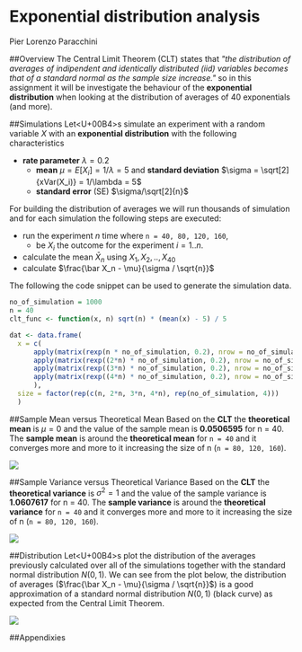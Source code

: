 # Exponential distribution analysis
Pier Lorenzo Paracchini  

##Overview
The Central Limit Theorem (CLT) states that _"the distribution of averages of indipendent and identically distributed (iid) variables becomes that of a standard normal as the sample size increase."_  so in this assignment it will be investigate the behaviour of the __exponential distribution__ when looking at the distribution of averages of 40 exponentials (and more).  

##Simulations 
Let<U+00B4>s simulate an experiment with a random variable $X$ with an __exponential distribution__ with the following characteristics

* __rate parameter__ $\lambda = 0.2$ 
    * __mean__ $\mu = E[X_i] = 1/\lambda = 5$ and  __standard deviation__ $\sigma = \sqrt[2]{xVar(X_i)} = 1/\lambda = 5$
    * __standard error__ (SE) $\sigma/\sqrt[2]{n}$

For building the distribution of averages we will run thousands of simulation and for each simulation the following steps are executed:

* run the experiment $n$ time where `n = 40, 80, 120, 160`,
    * be $X_i$ the outcome for the experiment $i =1..n$.
* calculate the mean $\bar X_n$ using $X_1, X_2, .., X_40$ 
* calculate $\frac{\bar X_n - \mu}{\sigma / \sqrt{n}}$

The following the code snippet can be used to generate the simulation data.


```r
no_of_simulation = 1000
n = 40
clt_func <- function(x, n) sqrt(n) * (mean(x) - 5) / 5

dat <- data.frame(
  x = c(
      apply(matrix(rexp(n * no_of_simulation, 0.2), nrow = no_of_simulation), MARGIN = 1, clt_func, n),
      apply(matrix(rexp((2*n) * no_of_simulation, 0.2), nrow = no_of_simulation), MARGIN = 1, clt_func, (2*n)),
      apply(matrix(rexp((3*n) * no_of_simulation, 0.2), nrow = no_of_simulation), MARGIN = 1, clt_func, (3*n)),
      apply(matrix(rexp((4*n) * no_of_simulation, 0.2), nrow = no_of_simulation), MARGIN = 1, clt_func, (4*n))
      ),
  size = factor(rep(c(n, 2*n, 3*n, 4*n), rep(no_of_simulation, 4)))
  )
```


##Sample Mean versus Theoretical Mean 
Based on the __CLT__ the __theoretical mean__ is $\mu=0$ and the value of the sample mean is __0.0506595__ for n = 40. The __sample mean__ is around the __theoretical mean__ for `n = 40` and it converges more and more to it increasing the size of n (`n = 80, 120, 160`). 

![](assignment_part1_files/figure-html/meanDetails-1.png) 

##Sample Variance versus Theoretical Variance
Based on the __CLT__ the __theoretical variance__ is $\sigma^2=1$ and the value of the sample variance is __1.0607617__ for n = 40. The __sample variance__ is around the __theoretical variance__ for `n = 40` and it converges more and more to it increasing the size of n (`n = 80, 120, 160`). 

![](assignment_part1_files/figure-html/varianceDetails-1.png) 

##Distribution
Let<U+00B4>s plot the distribution of the averages previously calculated over all of the simulations together with the standard normal distribution $N(0,1)$. We can see from the plot below, the distribution of averages ($\frac{\bar X_n - \mu}{\sigma / \sqrt{n}}$) is a good approximation of a standard normal distribution $N(0,1)$  (black curve) as expected from the Central Limit Theorem.

![](assignment_part1_files/figure-html/plotGeneration-1.png) 

##Appendixies
